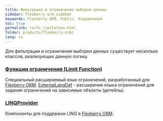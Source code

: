 ```yaml
---
title: Фильтрация и ограничение выборки данных
sidebar: flexberry-orm_sidebar
keywords: Flexberry ORM, Public, Ограничения
toc: true
permalink: ru/fo_limitation.html
folder: products/flexberry-orm/
lang: ru
---
```


Для фильтрации и ограничения выборки данных существует несколько классов, реализующих данную логику. 

### [Функции ограничения (Limit Function)](fo_limit-function.html)

Специальный расширяемый язык ограничений, разработанный для [Flexberry ORM](fo_flexberry-orm.html). [ExternalLangDef](fo_flexberry-orm.html) - расширение языка ограничений для задания ограничений на зависимые объекты (детейлы).

### [LINQProvider](fo_linq-provider.html)

Компоненты для поддержки LINQ в [Flexberry ORM](fo_flexberry-orm.html).

